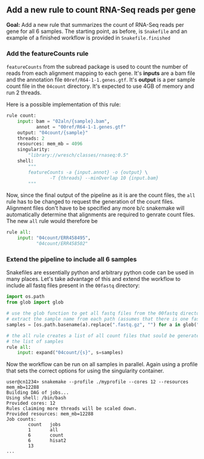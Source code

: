 ## Add a new rule to count RNA-Seq reads per gene

**Goal:** Add a new rule that summarizes the count of RNA-Seq reads per gene
for all 6 samples. The starting point, as before, is `Snakefile` and an example
of a finished workflow is provided in `Snakefile.finished`


### Add the featureCounts rule

`featureCounts` from the subread package is used to count the number of reads
from each alignment mapping to each gene. It's **inputs** are a bam file and
the annotation file `00ref/R64-1-1.genes.gtf`. It's **output** is a per sample
count file in the `04count` directory. It's expected to use 4GB of memory and
run 2 threads.

Here is a possible implementation of this rule:

```python
rule count:
    input: bam = "02aln/{sample}.bam",
           annot = "00ref/R64-1-1.genes.gtf"
    output: "04count/{sample}"
    threads: 2
    resources: mem_mb = 4096
    singularity:
        "library://wresch/classes/rnaseq:0.5"
    shell:
        """
        featureCounts -a {input.annot} -o {output} \
                -T {threads} --minOverlap 10 {input.bam}
        """
```

Now, since the final output of the pipeline as it is are the count files, the
`all` rule has to be changed to request the generation of the count files.
Alignment files don't have to be specified any more b/c snakemake will
automatically determine that alignments are required to genrate count files.
The new `all` rule would therefore be

```python
rule all:
    input: "04count/ERR458495",
           "04count/ERR458502"
```

### Extend the pipeline to include all 6 samples

Snakefiles are essentially python and arbitrary python code can be used in
many places. Let's take advantage of this and extend the workflow to include
all fastq files present in the `00fastq` directory:

```python
import os.path
from glob import glob

# use the glob function to get all fastq files from the 00fastq directory
# extract the sample name from each path (assumes that there is one fastq per sample)
samples = [os.path.basename(a).replace(".fastq.gz", "") for a in glob("00fastq/*.fastq.gz")]

# the all rule creates a list of all count files that sould be generated based on
# the list of samples
rule all:
    input: expand("04count/{s}", s=samples)
```

Now the workflow can be run on all samples in parallel. Again using a profile that
sets the correct options for using the singularity container.

```console
user@cn1234> snakemake --profile ./myprofile --cores 12 --resources mem_mb=12288
Building DAG of jobs...
Using shell: /bin/bash
Provided cores: 12
Rules claiming more threads will be scaled down.
Provided resources: mem_mb=12288
Job counts:
        count   jobs
        1       all
        6       count
        6       hisat2
        13
...

